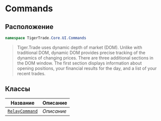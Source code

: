 
# Commands
## Расположение
```csharp    
namespace TigerTrade.Core.UI.Commands
```
> Tiger.Trade uses dynamic depth of market (DOM). Unlike with traditional DOM, dynamic DOM provides precise tracking of the dynamics of changing prices. There are three additional sections in the DOM window. The first section displays information about opening positions, your financial results for the day, and a list of your recent trades.


## Классы
| Название | Описание |
| --- | --- |
| [`RelayCommand`](./Commands/RelayCommand.cs.md) | *Описание* |

